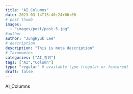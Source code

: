 ```yaml
---
title: "AI_Columns"
date: 2023-03-14T15:40:24+06:00
# post thumb
images:
  - "images/post/post-5.jpg"
#author
author: "JungHyuk Lee"
# description
description: "This is meta description"
# Taxonomies
categories: ["AI_칼럼"]
tags: ["AI","Column"]
type: "regular" # available type (regular or featured)
draft: false
---
```


AI_Columns